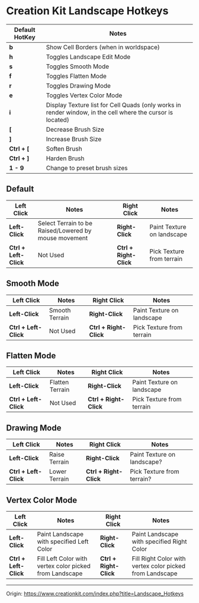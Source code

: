 # Creation Kit Landscape Hotkeys



| Default HotKey | Notes                                                        |
| -------------- | ------------------------------------------------------------ |
| **b**          | Show Cell Borders (when in worldspace)                       |
| **h**          | Toggles Landscape Edit Mode                                  |
| **s**          | Toggles Smooth Mode                                          |
| **f**          | Toggles Flatten Mode                                         |
| **r**          | Toggles Drawing Mode                                         |
| **e**          | Toggles Vertex Color Mode                                    |
| **i**          | Display Texture list for Cell Quads (only works in render window, in the cell where the cursor is located) |
| **[**          | Decrease Brush Size                                          |
| **]**          | Increase Brush Size                                          |
| **Ctrl + [**   | Soften Brush                                                 |
| **Ctrl + ]**   | Harden Brush                                                 |
| **1 - 9**      | Change to preset brush sizes                                 |

## Default

| Left Click            | Notes                                                 | Right Click            | Notes                      |
| --------------------- | ----------------------------------------------------- | ---------------------- | -------------------------- |
| **Left-Click**        | Select Terrain to be Raised/Lowered by mouse movement | **Right-Click**        | Paint Texture on landscape |
| **Ctrl + Left-Click** | Not Used                                              | **Ctrl + Right-Click** | Pick Texture from terrain  |

## Smooth Mode

| Left Click            | Notes          | Right Click            | Notes                      |
| --------------------- | -------------- | ---------------------- | -------------------------- |
| **Left-Click**        | Smooth Terrain | **Right-Click**        | Paint Texture on landscape |
| **Ctrl + Left-Click** | Not Used       | **Ctrl + Right-Click** | Pick Texture from terrain  |

## Flatten Mode

| Left Click            | Notes           | Right Click            | Notes                      |
| --------------------- | --------------- | ---------------------- | -------------------------- |
| **Left-Click**        | Flatten Terrain | **Right-Click**        | Paint Texture on landscape |
| **Ctrl + Left-Click** | Not Used        | **Ctrl + Right-Click** | Pick Texture from terrain  |

## Drawing Mode

| Left Click            | Notes         | Right Click            | Notes                       |
| --------------------- | ------------- | ---------------------- | --------------------------- |
| **Left-Click**        | Raise Terrain | **Right-Click**        | Paint Texture on landscape? |
| **Ctrl + Left-Click** | Lower Terrain | **Ctrl + Right-Click** | Pick Texture from terrain?  |

## Vertex Color Mode

| Left Click            | Notes                                                   | Right Click            | Notes                                                    |
| --------------------- | ------------------------------------------------------- | ---------------------- | -------------------------------------------------------- |
| **Left-Click**        | Paint Landscape with specified Left Color               | **Right-Click**        | Paint Landscape with specified Right Color               |
| **Ctrl + Left-Click** | Fill Left Color with vertex color picked from Landscape | **Ctrl + Right-Click** | Fill Right Color with vertex color picked from Landscape |

------

Origin: https://www.creationkit.com/index.php?title=Landscape_Hotkeys